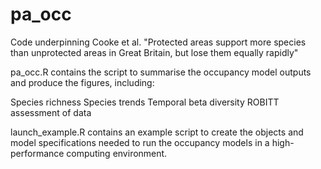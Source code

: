 # pa_occ

Code underpinning Cooke et al. "Protected areas support more species than unprotected areas in Great Britain, but lose them equally rapidly"

pa_occ.R contains the script to summarise the occupancy model outputs and produce the figures, including:

Species richness
Species trends
Temporal beta diversity
ROBITT assessment of data

launch_example.R contains an example script to create the objects and model specifications needed to run the occupancy models in a high-performance computing environment.
